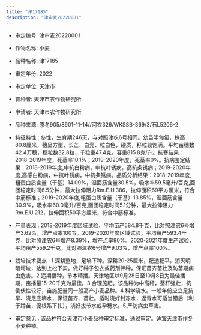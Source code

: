 ```yaml
---
title: "津17185"
description: "津审麦20220001"
---
```

* 审定编号:  津审麦20220001

*  作物名称:  小麦

*  品种名称:  津17185

*  审定年份:  2022

*  审定单位:  天津市

* 育种者:  天津市农作物研究所

*  申请者:  天津市农作物研究所

*  品种来源:  原冬905/8901-11-14//河农326/WKSSB-369/3/石L5206-2

*  特征特性 : 
冬性，生育期246天，与对照津农6号相同。幼苗半匍匐，株高80.8厘米，穗呈方型，长芒、白壳、粒白色，硬质，籽粒较饱满。平均亩穗数42.4万穗，穗粒数32.8粒，千粒重47.4克，容重815.8克/升。抗寒结果：2018-2019年度，死茎率10.1%；2019-2020年度，死茎率0%。抗病鉴定结果：2018-2019年度,中抗白粉病，中抗叶锈病，高抗条锈病；2019-2020年度,高感白粉病，中抗叶锈病，中抗条锈病。品质分析结果：2018-2019年度,粗蛋白质含量（干基）14.09%，湿面筋含量30.5%，吸水率59.5毫升/百克,面团稳定时间6.5分钟，最大拉伸阻力Rm.E.U.386，拉伸面积69平方厘米，符合中筋标准；2019-2020年度,粗蛋白质含量（干基）13.85%，湿面筋含量30.9%，吸水率60.0毫升/百克,面团稳定时间5.1分钟，最大拉伸阻力Rm.E.U.212，拉伸面积50平方厘米，符合中筋标准。
 
*  产量表现 : 
2018-2019年度区域试验，平均亩产584.8千克，比对照津农6号增产3.62%，增产点率100%。2019-2020年度区域试验，平均亩产593.4千克，比对照津农6号增产8.39%，增产点率80%。2020-2021年度生产试验，平均亩产559.2千克，比对照津农6号增产9.03%，增产点率100%。

*  栽培技术要点 : 
1.深耕整地，足墒下种。深耕20-25厘米，耙透耙平，消灭明暗坷垃，达到上松下实。做好种子包衣或药剂拌种，保证苗齐苗壮及防苗期病虫危害。2.适期播种，节本精播。天津地区以9月28日至10月8日为最佳播期，亩播量15-20千克为最佳。3.合理施肥。该品种为中高秆，茎秆强壮，抗倒伏性较好，亩施肥量同一般高产小麦品种。4.科学浇水。一般年份应立足抗旱、浇足底墒水，保证苗齐、苗壮。适时浇好封冻水，返青水可适当错后（利于蹲苗，促根系下扎），浇好拔节水或孕穗水。5.严防病虫草害。

*  审定意见 : 
该品种符合天津市小麦品种审定标准，通过审定。适宜天津市作冬小麦种植。
